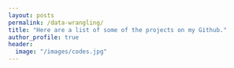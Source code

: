 ```yaml
---
layout: posts
permalink: /data-wrangling/
title: "Here are a list of some of the projects on my Github."
author_profile: true
header:
  image: "/images/codes.jpg"
---
```



